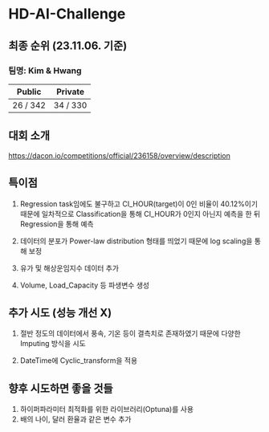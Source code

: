 # HD-AI-Challenge

## 최종 순위 (23.11.06. 기준)

### 팀명: Kim & Hwang

|Public|Private|
|----|---|
|26 / 342|34 / 330|


## 대회 소개
https://dacon.io/competitions/official/236158/overview/description

## 특이점
1. Regression task임에도 불구하고 CI_HOUR(target)이 0인 비율이 40.12%이기 때문에 일차적으로 Classification을 통해 CI_HOUR가 0인지 아닌지 예측을 한 뒤 Regression을 통해 예측

2. 데이터의 분포가 Power-law distribution 형태를 띄었기 때문에 log scaling을 통해 보정

3. 유가 및 해상운임지수 데이터 추가

4. Volume, Load_Capacity 등 파생변수 생성

## 추가 시도 (성능 개선 X)

1. 절반 정도의 데이터에서 풍속, 기온 등이 결측치로 존재하였기 때문에 다양한 Imputing 방식을 시도

2. DateTime에 Cyclic_transform을 적용

## 향후 시도하면 좋을 것들

1. 하이퍼파라미터 최적화를 위한 라이브러리(Optuna)를 사용 
2. 배의 나이, 달러 환율과 같은 변수 추가
